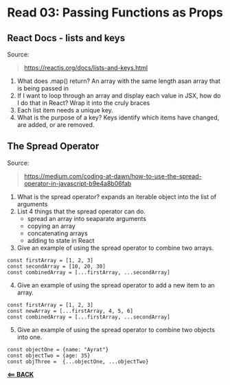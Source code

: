 # Read 03: Passing Functions as Props




## React Docs - lists and keys

Source:
> https://reactjs.org/docs/lists-and-keys.html

1. What does .map() return?
An array with the same length asan array that is being passed in
2. If I want to loop through an array and display each value in JSX, how do I do that in React?
Wrap it into the cruly braces
3. Each list item needs a unique key.
4. What is the purpose of a key?
Keys identify which items have changed, are added, or are removed.

## The Spread Operator

Source:

> https://medium.com/coding-at-dawn/how-to-use-the-spread-operator-in-javascript-b9e4a8b06fab

1. What is the spread operator?
expands an iterable object into the list of arguments
2. List 4 things that the spread operator can do.
    - spread an array into seaparate arguments
    - copying an array
    - concatenating arrays
    - adding to state in React
3. Give an example of using the spread operator to combine two arrays.

```
const firstArray = [1, 2, 3]
const secondArray = [10, 20, 30]
const combinedArray = [...firstArray, ...secondArray]
```
4. Give an example of using the spread operator to add a new item to an array.

```
const firstArray = [1, 2, 3]
const newArray = [...firstArray, 4, 5, 6]
const combinedArray = [...firstArray, ...secondArray]
```

5. Give an example of using the spread operator to combine two objects into one.

```
const objectOne = {name: "Ayrat"}
const objectTwo = {age: 35}
const objThree =  {...objectOne, ...objectTwo}
```


[**<== BACK**](301-toc.md)